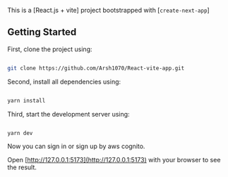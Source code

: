 This is a [React.js + vite] project bootstrapped with [`create-next-app`]

## Getting Started

First, clone the project using:

```bash

git clone https://github.com/Arsh1070/React-vite-app.git

```

Second, install all dependencies using:

```bash

yarn install

```

Third, start the development server using:

```bash

yarn dev

```

Now you can sign in or sign up by aws cognito.

Open [http://127.0.0.1:5173](http://127.0.0.1:5173) with your browser to see the result.
